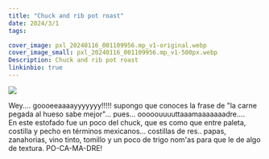 ```yaml
---
title: "Chuck and rib pot roast"
date: 2024/3/1
tags:

cover_image: pxl_20240116_001109956.mp_v1-original.webp
cover_image_small: pxl_20240116_001109956.mp_v1-500px.webp
Description: Chuck and rib pot roast
linkinbio: true
---
```


[![](pxl_20240116_001109956.mp_v1-800px.webp)](pxl_20240116_001109956.mp_v1-original.webp)

Wey.... goooeeaaaayyyyyyy!!!!! supongo que conoces la frase de "la carne pegada al hueso sabe mejor"... pues... ooooouuuuttaaamaaaaaaadre....  
En este estofado fue un poco del chuck, que es como que entre paleta, costilla y pecho en términos mexicanos... costillas de res.. papas, zanahorias, vino tinto, tomillo y un poco de trigo nom'as para que le de algo de textura. PO-CA-MA-DRE!